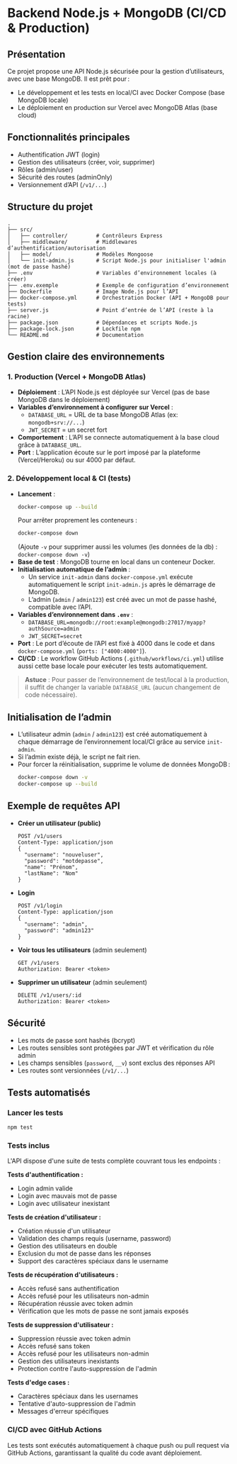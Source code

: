 # Backend Node.js + MongoDB (CI/CD & Production)

## Présentation
Ce projet propose une API Node.js sécurisée pour la gestion d’utilisateurs, avec une base MongoDB. Il est prêt pour :
- Le développement et les tests en local/CI avec Docker Compose (base MongoDB locale)
- Le déploiement en production sur Vercel avec MongoDB Atlas (base cloud)

## Fonctionnalités principales
- Authentification JWT (login)
- Gestion des utilisateurs (créer, voir, supprimer)
- Rôles (admin/user)
- Sécurité des routes (adminOnly)
- Versionnement d’API (`/v1/...`)

## Structure du projet
```
.
├── src/
│   ├── controller/         # Contrôleurs Express
│   ├── middleware/         # Middlewares d’authentification/autorisation
│   ├── model/              # Modèles Mongoose
│   └── init-admin.js       # Script Node.js pour initialiser l'admin (mot de passe hashé)
├── .env                    # Variables d’environnement locales (à créer)
├── .env.exemple            # Exemple de configuration d’environnement
├── Dockerfile              # Image Node.js pour l’API
├── docker-compose.yml      # Orchestration Docker (API + MongoDB pour tests)
├── server.js               # Point d’entrée de l’API (reste à la racine)
├── package.json            # Dépendances et scripts Node.js
├── package-lock.json       # Lockfile npm
└── README.md               # Documentation
```

## Gestion claire des environnements

### 1. Production (Vercel + MongoDB Atlas)
- **Déploiement** : L’API Node.js est déployée sur Vercel (pas de base MongoDB dans le déploiement)
- **Variables d’environnement à configurer sur Vercel** :
  - `DATABASE_URL` = URL de ta base MongoDB Atlas (ex: `mongodb+srv://...`)
  - `JWT_SECRET` = un secret fort
- **Comportement** : L’API se connecte automatiquement à la base cloud grâce à `DATABASE_URL`.
- **Port** : L’application écoute sur le port imposé par la plateforme (Vercel/Heroku) ou sur 4000 par défaut.

### 2. Développement local & CI (tests)
- **Lancement** :
  ```bash
  docker-compose up --build
  ```
  Pour arrêter proprement les conteneurs :
  ```bash
  docker-compose down
  ```
  (Ajoute `-v` pour supprimer aussi les volumes (les données de la db) : `docker-compose down -v`)
- **Base de test** : MongoDB tourne en local dans un conteneur Docker.
- **Initialisation automatique de l’admin** :
  - Un service `init-admin` dans `docker-compose.yml` exécute automatiquement le script `init-admin.js` après le démarrage de MongoDB.
  - L’admin (`admin` / `admin123`) est créé avec un mot de passe hashé, compatible avec l’API.
- **Variables d’environnement dans `.env`** :
  - `DATABASE_URL=mongodb://root:example@mongodb:27017/myapp?authSource=admin`
  - `JWT_SECRET=secret`
- **Port** : Le port d’écoute de l’API est fixé à 4000 dans le code et dans `docker-compose.yml` (`ports: ["4000:4000"]`).
- **CI/CD** : Le workflow GitHub Actions (`.github/workflows/ci.yml`) utilise aussi cette base locale pour exécuter les tests automatiquement.

> **Astuce** : Pour passer de l’environnement de test/local à la production, il suffit de changer la variable `DATABASE_URL` (aucun changement de code nécessaire).

## Initialisation de l’admin
- L’utilisateur admin (`admin` / `admin123`) est créé automatiquement à chaque démarrage de l’environnement local/CI grâce au service `init-admin`.
- Si l’admin existe déjà, le script ne fait rien.
- Pour forcer la réinitialisation, supprime le volume de données MongoDB :
  ```bash
  docker-compose down -v
  docker-compose up --build
  ```

## Exemple de requêtes API
- **Créer un utilisateur (public)**
  ```http
  POST /v1/users
  Content-Type: application/json
  {
    "username": "nouveluser",
    "password": "motdepasse",
    "name": "Prénom",
    "lastName": "Nom"
  }
  ```
- **Login**
  ```http
  POST /v1/login
  Content-Type: application/json
  {
    "username": "admin",
    "password": "admin123"
  }
  ```
- **Voir tous les utilisateurs** (admin seulement)
  ```http
  GET /v1/users
  Authorization: Bearer <token>
  ```
- **Supprimer un utilisateur** (admin seulement)
  ```http
  DELETE /v1/users/:id
  Authorization: Bearer <token>
  ```

## Sécurité
- Les mots de passe sont hashés (bcrypt)
- Les routes sensibles sont protégées par JWT et vérification du rôle admin
- Les champs sensibles (`password`, `__v`) sont exclus des réponses API
- Les routes sont versionnées (`/v1/...`)

## Tests automatisés

### Lancer les tests
```bash
npm test
```

### Tests inclus
L'API dispose d'une suite de tests complète couvrant tous les endpoints :

**Tests d'authentification :**
- Login admin valide
- Login avec mauvais mot de passe
- Login avec utilisateur inexistant

**Tests de création d'utilisateur :**
- Création réussie d'un utilisateur
- Validation des champs requis (username, password)
- Gestion des utilisateurs en double
- Exclusion du mot de passe dans les réponses
- Support des caractères spéciaux dans le username

**Tests de récupération d'utilisateurs :**
- Accès refusé sans authentification
- Accès refusé pour les utilisateurs non-admin
- Récupération réussie avec token admin
- Vérification que les mots de passe ne sont jamais exposés

**Tests de suppression d'utilisateur :**
- Suppression réussie avec token admin
- Accès refusé sans token
- Accès refusé pour les utilisateurs non-admin
- Gestion des utilisateurs inexistants
- Protection contre l'auto-suppression de l'admin

**Tests d'edge cases :**
- Caractères spéciaux dans les usernames
- Tentative d'auto-suppression de l'admin
- Messages d'erreur spécifiques

### CI/CD avec GitHub Actions
Les tests sont exécutés automatiquement à chaque push ou pull request via GitHub Actions, garantissant la qualité du code avant déploiement.
